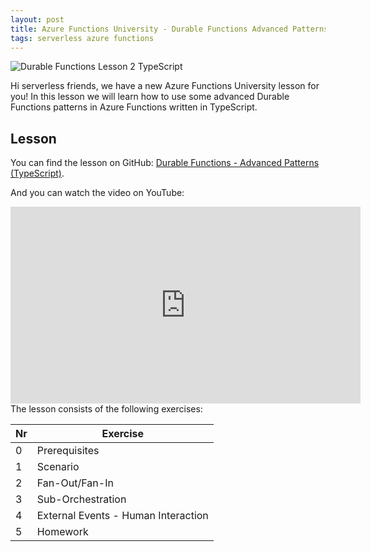 ```yaml
---
layout: post
title: Azure Functions University - Durable Functions Advanced Patterns (TypeScript)
tags: serverless azure functions
---
```


<img class="u-max-full-width" itemprop="image" src="{{ site.url }}/assets/2021/02/25/AzureFunctionsUniversity_DurableFunctions_Lesson2_typescript.png" alt="Durable Functions Lesson 2 TypeScript">

Hi serverless friends, we have a new Azure Functions University lesson for you! In this lesson we will learn how to use some advanced Durable Functions patterns in Azure Functions written in TypeScript.

<!--more-->

## Lesson

You can find the lesson on GitHub: [Durable Functions - Advanced Patterns (TypeScript)](https://github.com/marcduiker/azure-functions-university/tree/main/lessons/typescript/durable-functions/advanced/README.md).

And you can watch the video on YouTube:

<iframe width="560" height="315" src="https://www.youtube.com/embed/iYij7Mf7_dE" title="YouTube video player" frameborder="0" allow="accelerometer; autoplay; clipboard-write; encrypted-media; gyroscope; picture-in-picture" allowfullscreen></iframe>

<br>
The lesson consists of the following exercises:

|Nr|Exercise
|-|-
|0|Prerequisites
|1|Scenario
|2|Fan-Out/Fan-In
|3|Sub-Orchestration
|4|External Events - Human Interaction
|5|Homework